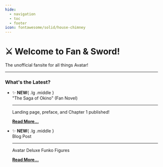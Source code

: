 ```yaml
---
hide:
  - navigation
  - toc
  - footer
icon: fontawesome/solid/house-chimney
---
```


# :crossed_swords: Welcome to Fan & Sword!

The unofficial fansite for all things Avatar!

---

### What's the Latest?

<div class="grid cards" markdown>

-   :sparkles: __NEW__{ .lg .middle } <br>"The Saga of Okino" (Fan Novel)

    ---

    Landing page, preface, and Chapter 1 published!

    [__Read More...__](projects/fan-novel/index.md)

-   :sparkles: __NEW__{ .lg .middle } <br>Blog Post

    ---

    Avatar Deluxe Funko Figures

    [__Read More...__](blog/posts/news-funko-deluxe.md)

</div>